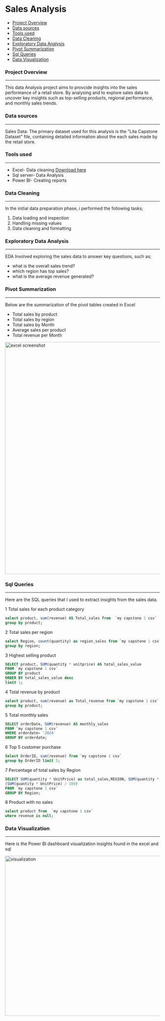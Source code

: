 # Sales Analysis

- [Project Overview](#project-overview) 
- [Data sources](#data-sources)
- [Tools used](#tools-used)
- [Data Cleaning](#data-cleaning) 
- [Exploratory Data Analysis](#exploratory-data-analysis)
- [Pivot Summarization](#pivot-summarization) 
- [Sql Queries](#sql-queries)
- [Data Visualization](#data-visualization) 


### Project Overview 
---
This data Analysis project aims to provcide insights into the sales performance of a retail store. By analysing and to explore sales data to uncover key insights such as top-selling products, regional performance, and monthly sales trends.

### Data sources
---
Sales Data: The primary dataset used for this analysis is the "Lita Capstone Dataset" file, containing detailed information about the each sales made by the retail store.

### Tools used
---
- Excel- Data cleaning [Download here](https://microsoft.com)
- Sql server- Data Analysis
- Power BI- Creating reports

### Data Cleaning
---
In the initial data preparation phase, i performed the following tasks;
1. Data loading and inspection
2. Handling missing values
3. Data cleaning and  formatting 

### Exploratory Data Analysis 
---
EDA Involved exploring the sales data to answer key questions, such as; 

- what is the overall sales trend?
- which region has top sales?
- what is the average revenue generated?

### Pivot Summarization 
---
Below are the summarization of the pivot tables created in Excel 
- Total sales by product
- Total sales by region
- Total sales by Month
- Average sales per product
- Total revenue per Month

<img width="754" alt="excel screenshot" src="https://github.com/user-attachments/assets/dea40db1-1a3d-4ac5-a1c2-478da6844063">


  ### Sql Queries
  ---
  Here are the SQL queries that I used to extract insights from the sales data.
  
  1 Total sales for each product category
  
  ```sql
select product, sum(revenue) AS Total_sales from  `my capstone 1 csv`
group by product;
```
2 Total sales per region

```sql
select Region, count(quantity) as region_sales from `my capstone 1 csv`
group by region;
```

3 Highest selling product

```sql
SELECT product, SUM(quantity * unitprice) AS total_sales_value
FROM `my capstone 1 csv`
GROUP BY product
ORDER BY total_sales_value desc
limit 1;
```
4 Total revenue by product 

```sql 
select product, sum(revenue) as Total_revenue from `my capstone 1 csv`
group by product;
```
5     Total monthly sales 

```sql
SELECT orderDate, SUM(revenue) AS monthly_sales
FROM `my capstone 1 csv`
WHERE orderdate= '2024'
GROUP BY orderdate;
```
6 Top 5 customer purchase 

```sql
Select OrderID, sum(revenue) from `my capstone 1 csv`
group by OrderID limit 5;
```
7 Percentage of total sales by Region 

```sql 
SELECT SUM(quantity * UnitPrice) as total_sales,REGION, SUM(quantity * UnitPrice) AS RS,
(SUM(quantity * UnitPrice) / 100)
FROM `my capstone 1 csv`
GROUP BY Region;
```
8 Product with no sales 

```sql
select product from  `my capstone 1 csv`
where revenue is null;
```

### Data Visualization 
---
Here is the Power BI dashboard visualization insights found in the excel and sql 

<img width="520" alt="visualization " src="https://github.com/user-attachments/assets/c59f72ca-b88a-47cf-ad29-461416147b47">


